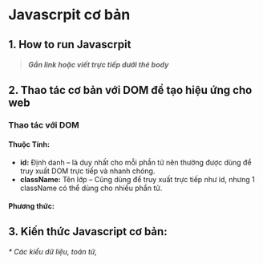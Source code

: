 # Javascrpit cơ bản
## 1. How to run Javascrpit
> ##### **Gắn link hoặc viết trực tiếp dưới thẻ body**

##  2. Thao tác cơ bản với DOM để tạo hiệu ứng cho web
### Thao tác với DOM
#### **Thuộc Tính:**
 * **id:** Định danh – là duy nhất cho mỗi phần tử nên thường được dùng để truy xuất DOM trực tiếp và nhanh chóng. 
 * **className:** Tên lớp – Cũng dùng để truy xuất trực tiếp như id, nhưng 1 className có thể dùng cho nhiều phần tử.

#### **Phương thức:**

## 3. Kiến thức Javascript cơ bản: 
######    *  Các kiểu dữ liệu, toán tử, 